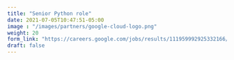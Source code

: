 ```yaml
---
title: "Senior Python role"
date: 2021-07-05T10:47:51-05:00
image : "/images/partners/google-cloud-logo.png"
weight: 20
form_link: "https://careers.google.com/jobs/results/111959992925332166/"
draft: false
---
```


